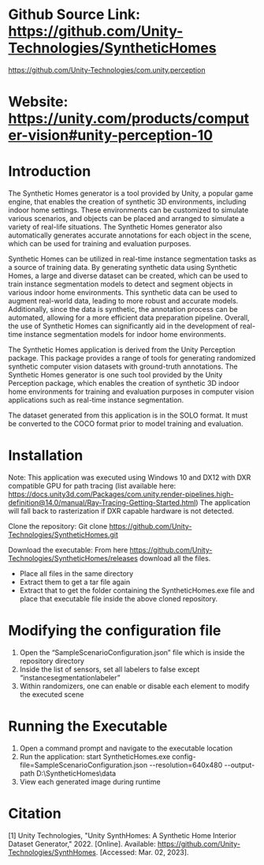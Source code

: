 # Github Source Link: https://github.com/Unity-Technologies/SyntheticHomes
https://github.com/Unity-Technologies/com.unity.perception

# Website: https://unity.com/products/computer-vision#unity-perception-10

# Introduction
The Synthetic Homes generator is a tool provided by Unity, a popular game engine, that enables the creation of synthetic 3D environments, including indoor home settings. These environments can be customized to simulate various scenarios, and objects can be placed and arranged to simulate a variety of real-life situations. The Synthetic Homes generator also automatically generates accurate annotations for each object in the scene, which can be used for training and evaluation purposes.

Synthetic Homes can be utilized in real-time instance segmentation tasks as a source of training data. By generating synthetic data using Synthetic Homes, a large and diverse dataset can be created, which can be used to train instance segmentation models to detect and segment objects in various indoor home environments. This synthetic data can be used to augment real-world data, leading to more robust and accurate models. Additionally, since the data is synthetic, the annotation process can be automated, allowing for a more efficient data preparation pipeline. Overall, the use of Synthetic Homes can significantly aid in the development of real-time instance segmentation models for indoor home environments.

The Synthetic Homes application is derived from the Unity Perception package. This package provides a range of tools for generating randomized synthetic computer vision datasets with ground-truth annotations. The Synthetic Homes generator is one such tool provided by the Unity Perception package, which enables the creation of synthetic 3D indoor home environments for training and evaluation purposes in computer vision applications such as real-time instance segmentation.

The dataset generated from this application is in the SOLO format. It must be converted to the COCO format prior to model training and evaluation. 

# Installation


Note: This application was executed using Windows 10 and DX12 with DXR compatible GPU for path tracing (list available here: https://docs.unity3d.com/Packages/com.unity.render-pipelines.high-definition@14.0/manual/Ray-Tracing-Getting-Started.html)
The application will fall back to rasterization if DXR capable hardware is not detected.

Clone the repository: Git clone https://github.com/Unity-Technologies/SyntheticHomes.git

Download the executable:
From here  https://github.com/Unity-Technologies/SyntheticHomes/releases download all the files. 
- Place all files in the same directory 
- Extract them to get a tar file again 
- Extract that to get the folder containing the SyntheticHomes.exe file and place that executable file inside the above cloned repository.

# Modifying the configuration file

1. Open the “SampleScenarioConfiguration.json” file which is inside the repository directory
2. Inside the list of sensors, set all labelers to false except “instancesegmentationlabeler”
3. Within randomizers, one can enable or disable each element to modify the executed scene

# Running the Executable
1. Open a command prompt and navigate to the executable location
2. Run the application: start SyntheticHomes.exe config-file=SampleScenarioConfiguration.json --resolution=640x480 --output-path D:\SyntheticHomes\data
3. View each generated image during runtime

# Citation
[1]
Unity Technologies, "Unity SynthHomes: A Synthetic Home Interior Dataset Generator," 2022. [Online]. Available: https://github.com/Unity-Technologies/SynthHomes. [Accessed: Mar. 02, 2023].








